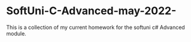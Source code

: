 # SoftUni-C-Advanced-may-2022-
This is a collection of my current homework for the softuni c# Advanced module.

